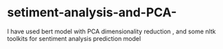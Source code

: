 # setiment-analysis-and-PCA-
I have used bert model with PCA dimensionality reduction , and some nltk toolkits for sentiment analysis prediction model 
